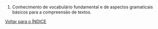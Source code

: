 1. Conhecimento de vocabulário fundamental e de aspectos gramaticais básicos para a compreensão de textos.

[Voltar para o ÍNDICE](https://github.com/andersonjeronimo/concurso_caixa_2024/blob/main/0.%20INDEX.md)
